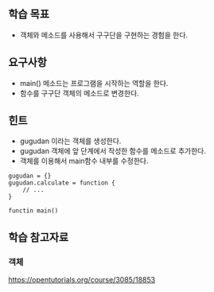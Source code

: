 ## 학습 목표

- 객체와 메소드를 사용해서 구구단을 구현하는 경험을 한다.

## 요구사항

- main() 메소드는 프로그램을 시작하는 역할을 한다.
- 함수를 구구단 객체의 메소드로 변경한다.

## 힌트

- gugudan 이라는 객체를 생성한다.
- gugudan 객체에 앞 단계에서 작성한 함수를 메소드로 추가한다.
- 객체를 이용해서 main함수 내부를 수정한다.

```
gugudan = {}
gugudan.calculate = function {
    // ...
}

functin main()
```

## 학습 참고자료

### 객체

https://opentutorials.org/course/3085/18853